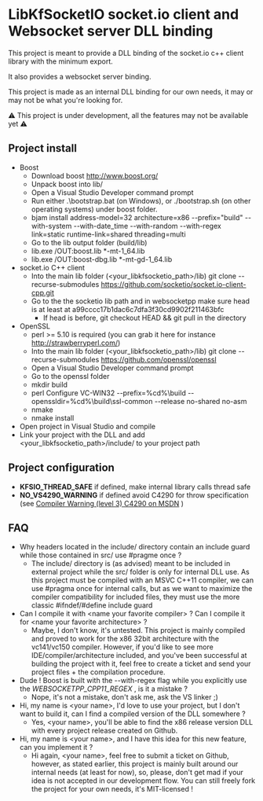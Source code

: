 # LibKfSocketIO socket.io client and Websocket server DLL binding

This project is meant to provide a DLL binding of the socket.io c++ client library with the minimum export.

It also provides a websocket server binding.

This project is made as an internal DLL binding for our own needs, it may or may not be what you're looking for.

⚠️ This project is under development, all the features may not be available yet ⚠️

## Project install

* Boost
    * Download boost http://www.boost.org/
    * Unpack boost into lib/
    * Open a Visual Studio Developer command prompt
    * Run either .\bootstrap.bat (on Windows), or ./bootstrap.sh (on other operating systems) under boost folder.
    * bjam install address-model=32 architecture=x86 --prefix="build" --with-system --with-date_time --with-random --with-regex link=static runtime-link=shared threading=multi
    * Go to the lib output folder (build/lib)
    * lib.exe /OUT:boost.lib *-mt-1_64.lib
    * lib.exe /OUT:boost-dbg.lib *-mt-gd-1_64.lib
* socket.io C++ client
    * Into the main lib folder (<your_libkfsocketio_path>/lib) git clone --recurse-submodules https://github.com/socketio/socket.io-client-cpp.git
    * Go to the the socketio lib path and in websocketpp make sure head is at least at a99cccc17b1dac6c7dfa3f30cd9902f211463bfc
        * If head is before, git checkout HEAD && git pull in the directory
* OpenSSL
    * perl >= 5.10 is required (you can grab it here for instance http://strawberryperl.com/)
    * Into the main lib folder (<your_libkfsocketio_path>/lib) git clone --recurse-submodules https://github.com/openssl/openssl
    * Open a Visual Studio Developer command prompt
    * Go to the openssl folder
    * mkdir build
    * perl Configure VC-WIN32 --prefix=%cd%\build --openssldir=%cd%\build\ssl-common --release no-shared no-asm
    * nmake 
    * nmake install
* Open project in Visual Studio and compile
* Link your project with the DLL and add <your_libkfsocketio_path>/include/ to your project path

## Project configuration

* **KFSIO_THREAD_SAFE** if defined, make internal library calls thread safe
* **NO_VS4290_WARNING** if defined avoid C4290 for throw specification (see [Compiler Warning (level 3) C4290 on MSDN](https://msdn.microsoft.com/en-us/library/sa28fef8.aspx) )

## FAQ

* Why headers located in the include/ directory contain an include guard while those contained in src/ use #pragme once ?
    * The include/ directory is (as advised) meant to be included in external project while the src/ folder is only for internal DLL use. As this project must be compiled with an MSVC C++11 compiler, we can use #pragma once for internal calls, but as we want to maximize the compiler compatibility for included files, they must use the more classic #ifndef/#define include guard
* Can I compile it with \<name your favorite compiler> ? Can I compile it for \<name your favorite architecture> ?
    * Maybe, I don't know, it's untested. This project is mainly compiled and proved to work for the x86 32bit architecture with the vc141/vc150 compiler. However, if you'd like to see more IDE/compiler/architecture included, and you've been successful at building the project with it, feel free to create a ticket and send your project files + the compilation procedure.
* Dude ! Boost is built with the --with-regex flag while you explicitly use the _WEBSOCKETPP_CPP11_REGEX_ , is it a mistake ?
    * Nope, it's not a mistake, don't ask me, ask the VS linker ;)
* Hi, my name is \<your name>, I'd love to use your project, but I don't want to build it, can I find a compiled version of the DLL somewhere ?
    * Yes, \<your name>, you'll be able to find the x86 release version DLL with every project release created on Github.
* Hi, my name is \<your name>, and I have this idea for this new feature, can you implement it ?
    * Hi again, \<your name>, feel free to submit a ticket on Github, however, as stated earlier, this project is mainly built around our internal needs (at least for now), so, please, don't get mad if your idea is not accepted in our development flow. You can still freely fork the project for your own needs, it's MIT-licensed !
    
